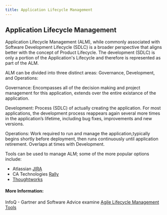 ```yaml
---
title: Application Lifecycle Management
---
```

## Application Lifecycle Management

Application Lifecycle Management (ALM), while commonly associated with Software Development Lifecycle (SDLC) is a broader perspective that aligns better with the concept of Product Lifecycle. The development (SDLC) is only a portion of the Application's Lifecycle and therefore is represented as part of the ALM. 

ALM can be divided into three distinct areas: Governance, Development, and Operations:

Governance: Encompasses all of the decision making and project management for this application, extends over the entire existance of the application.

Development: Process (SDLC) of actually creating the application. For most applications, the development process reappears again several more times in the application’s lifetime, including bug fixes, improvements and new versions.

Operations: Work required to run and manage the application,typically begins shortly before deployment, then runs continuously until application retirement. Overlaps at times with Development.  

Tools can be used to manage ALM; some of the more popular options include:

* Atlassian [JIRA](http://atlassian.com/software/jira)
* CA Technologies [Rally](http://ca.com/us.html)
* [Thoughtworks](http://thoughtworks.com/products)

#### More Information:
<!-- Please add any articles you think might be helpful to read before writing the article -->
InfoQ - Gartner and Software Advice examine [Agile Lifecycle Management Tools](http://www.infoq.com/news/2015/02/agile-management-tools/)



